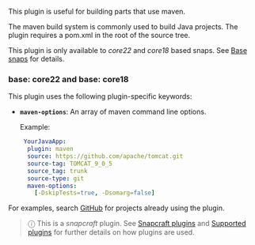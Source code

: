 This plugin is useful for building parts that use maven.

The maven build system is commonly used to build Java projects. The plugin requires a pom.xml in the root of the source tree.

This plugin is only available to *core22* and *core18* based snaps. See [Base snaps](https://forum.snapcraft.io/t/base-snaps/11198) for details.

<h3 id='heading--core22'>base: core22 and base: core18</h3>

This plugin uses the following plugin-specific keywords:

- **`maven-options`**:
  An array of maven command line options.

  Example:

  ```yaml
   YourJavaApp:
    plugin: maven
    source: https://github.com/apache/tomcat.git
    source-tag: TOMCAT_9_0_5
    source_tag: trunk
    source-type: git
    maven-options:
      [-DskipTests=true, -Dsomarg=false]
  ```

For examples, search [GitHub](https://github.com/search?q=path%3A**%2Fsnapcraft.yaml+gopath&type=code) for projects already using the plugin.

> ⓘ  This is a *snapcraft* plugin. See [Snapcraft plugins](/t/snapcraft-plugins/4284) and [Supported plugins](/t/supported-plugins/8080) for further details on how plugins are used.